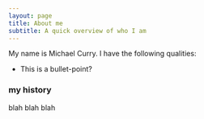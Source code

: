 ```yaml
---
layout: page
title: About me
subtitle: A quick overview of who I am
---
```


My name is Michael Curry. I have the following qualities:

- This is a bullet-point?

### my history

blah blah blah


